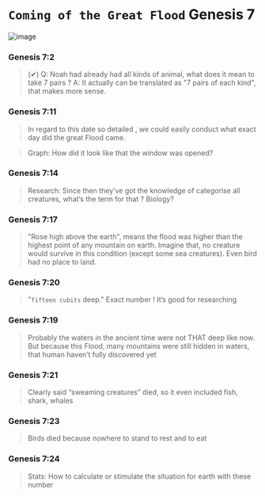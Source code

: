 # `Coming of the Great Flood` Genesis 7

![image](https://user-images.githubusercontent.com/14041622/41817050-06b8e5ba-77c6-11e8-878e-17c38e61a041.png)


### Genesis 7:2
> (✔︎) Q: Noah had already had all kinds of animal, what does it mean to take 7 pairs ?
A: It actually can be translated as "7 pairs of each kind", that makes more sense.

### Genesis 7:11
> In regard to this date so detailed , we could easily conduct what exact day did the great Flood came.

> Graph: How did it look like that the window was opened?

### Genesis 7:14
> Research: Since then they’ve got the knowledge of categorise all creatures, what’s the term for that ? Biology?

### Genesis 7:17
> "Rose high above the earth", means the flood was higher than the highest point of any mountain on earth.
Imagine that, no creature would survive in this condition (except some sea creatures). Even bird had no place to land.

### Genesis 7:20
> "`fifteen cubits` deep."
Exact number ! It’s good for researching

### Genesis 7:19
> Probably the waters in the ancient time were not THAT deep like now. But because this Flood, many mountains were still hidden in waters, that human haven’t fully discovered yet

### Genesis 7:21
> Clearly said “sweaming creatures” died, so it even included fish, shark, whales

### Genesis 7:23
> Birds died because nowhere to stand to rest and to eat

### Genesis 7:24
> Stats: How to calculate or stimulate the situation for earth with these number
